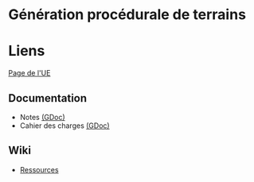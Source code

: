 # Génération procédurale de terrains

# Liens

[Page de l'UE](https://perso.liris.cnrs.fr/sbrandel/wiki/doku.php?id=ens:pom)

## Documentation

- Notes
[(GDoc)](https://docs.google.com/document/d/1FKcaXUoI7NyXDMGmygVqm8w8YIAHgqI8b3Is7dy8U_4/edit?usp=sharing)
- Cahier des charges
[(GDoc)](https://docs.google.com/document/d/1_LBbR4m1p0Tvv4_rFC_Q7MMwb6rmQeY5h9o9nAAua5U/edit?usp=sharing)

## Wiki

- [Ressources](wiki/ressources.md)
